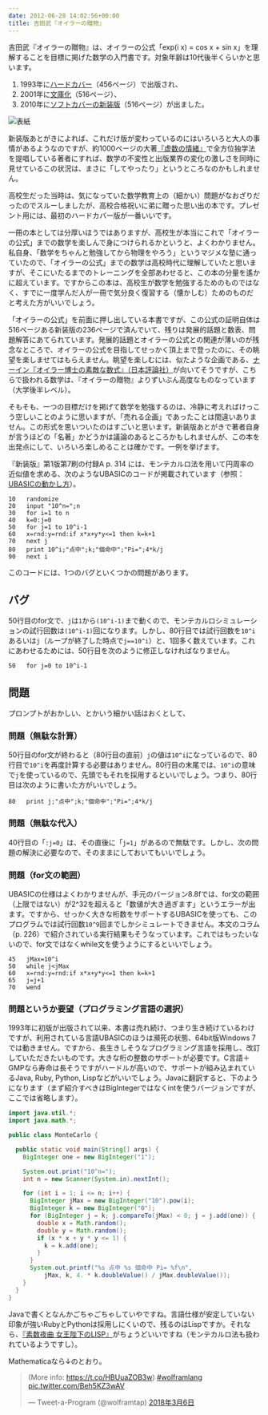 ```yaml
---
date: 2012-06-28 14:02:56+00:00
title: 吉田武『オイラーの贈物』
---
```


吉田武『オイラーの贈物』は、オイラーの公式「exp(i x) = cos x + sin x」を理解することを目標に掲げた数学の入門書です。対象年齢は10代後半くらいかと思います。

1. 1993年に[ハードカバー](https://www.amazon.co.jp/dp/487525153X?tag=inquisitor-22)（456ページ）で出版され、
1. 2001年に[文庫化](https://www.amazon.co.jp/dp/4480086757?tag=inquisitor-22)（516ページ）、
1. 2010年に[ソフトカバーの新装版](https://www.amazon.co.jp/dp/448601863X?tag=inquisitor-22)（516ページ）が出ました。

![表紙](https://images-fe.ssl-images-amazon.com/images/P/487525153X.09.jpg)

新装版あとがきによれば、これだけ版が変わっているのにはいろいろと大人の事情があるようなのですが、約1000ページの大著[『虚数の情緒』](https://www.amazon.co.jp/dp/4486014855?tag=inquisitor-22)で全方位独学法を提唱している著者にすれば、数学の不変性と出版業界の変化の激しさを同時に見せているこの状況は、まさに「してやったり」というところなのかもしれません。

高校生だった当時は、気になっていた数学教育上の（細かい）問題がなおざりだったのでスルーしましたが、高校合格祝いに弟に贈った思い出の本です。プレゼント用には、最初のハードカバー版が一番いいです。

一冊の本としては分厚いほうではありますが、高校生が本当にこれで「オイラーの公式」までの数学を楽しんで身につけられるかというと、よくわかりません。私自身、「数学をちゃんと勉強してから物理をやろう」というマジメな塾に通っていたので、「オイラーの公式」までの数学は高校時代に理解していたと思いますが、そこにいたるまでのトレーニングを全部あわせると、この本の分量を遙かに超えています。ですからこの本は、高校生が数学を勉強するためのものではなく、すでに一度学んだ人が一冊で気分良く復習する（懐かしむ）ためのものだと考えた方がいいでしょう。

「オイラーの公式」を前面に押し出している本書ですが、この公式の証明自体は516ページある新装版の236ページで済んでいて、残りは発展的話題と数表、問題解答にあてられています。発展的話題とオイラーの公式との関連が薄いのが残念なところで、オイラーの公式を目指してせっかく頂上まで登ったのに、その眺望を楽しませてはもらえません。眺望を楽しむには、似たような企画である、[ナーイン『オイラー博士の素敵な数式』（日本評論社）](https://www.amazon.co.jp/dp/4535784779?tag=inquisitor-22)が向いてそうですが、こちらで扱われる数学は、『オイラーの贈物』よりずいぶん高度なものなっています（大学後半レベル）。

そもそも、一つの目標だけを掲げて数学を勉強するのは、冷静に考えればけっこう空しいことのように思いますが、「売れる企画」であったことは間違いありません。この形式を思いついたのはすごいと思います。新装版あとがきで著者自身が言うほどの「名著」かどうかは議論のあるところかもしれませんが、この本を出発点にして、いろいろ楽しめることは確かです。一例を挙げます。

『新装版』第1版第7刷の付録A p. 314 には、モンテカルロ法を用いて円周率の近似値を求める、次のようなUBASICのコードが掲載されています（参照：[UBASICの動かし方](/2012/07/12/ubasic/)）。

```basic
10   randomize
20   input "10^n=";n
30   for i=1 to n
40   k=0:j=0
50   for j=1 to 10^i-1
60   x=rnd:y=rnd:if x*x+y*y<=1 then k=k+1
70   next j
80   print 10^i;"点中";k;"個命中";"Pi=";4*k/j
90   next i
```

このコードには、1つのバグといくつかの問題があります。

## バグ

50行目のfor文で、`j`は`1`から`(10^i-1)`まで動くので、モンテカルロシミュレーションの試行回数は`(10^i-1)`回になります。しかし、80行目では試行回数を`10^i`あるいは`j`（ループが終了した時点で`j==10^i`）と、1回多く数えています。これにあわせるためには、50行目を次のように修正しなければなりません。

```basic
50   for j=0 to 10^i-1
```

## 問題

プロンプトがおかしい、とかいう細かい話はおくとして、

### 問題（無駄な計算）

50行目のfor文が終わると（80行目の直前）`j`の値は`10^i`になっているので、80行目で`10^i`を再度計算する必要はありません。80行目の末尾では、`10^i`の意味で`j`を使っているので、先頭でもそれを採用するといいでしょう。つまり、80行目は次のように書いた方がいいでしょう。

```basic
80   print j;"点中";k;"個命中";"Pi=";4*k/j
```

### 問題（無駄な代入）

40行目の「`:j=0`」は、その直後に「`j=1`」があるので無駄です。しかし、次の問題の解決に必要なので、そのままにしておいてもいいでしょう。

### 問題（for文の範囲）

UBASICの仕様はよくわかりませんが、手元のバージョン8.8fでは、for文の範囲（上限ではない）が2^32を超えると「数値が大き過ぎます」というエラーが出ます。ですから、せっかく大きな桁数をサポートするUBASICを使っても、このプログラムでは試行回数`10^9`回までしかシミュレートできません。本文のコラム（p. 226）で紹介されている実行結果もそうなっています。これではもったいないので、for文ではなくwhile文を使うようにするといいでしょう。

```basic
45   jMax=10^i
50   while j<jMax
60   x=rnd:y=rnd:if x*x+y*y<=1 then k=k+1
65   j=j+1
70   wend
```

### 問題というか要望（プログラミング言語の選択）

1993年に初版が出版されて以来、本書は売れ続け、つまり生き続けているわけですが、利用されている言語UBASICのほうは瀕死の状態、64bit版Windows 7では動きません。ですから、長生きしそうなプログラミング言語を採用し、改訂していただきたいものです。大きな桁の整数のサポートが必要です。C言語＋GMPなら寿命は長そうですがハードルが高いので、サポートが組み込まれているJava, Ruby, Python, Lispなどがいいでしょう。Javaに翻訳すると、下のようになります（まず紹介すべきはBigIntegerではなくintを使うバージョンですが、ここでは省略します）。


```java
import java.util.*;
import java.math.*;

public class MonteCarlo {

  public static void main(String[] args) {
    BigInteger one = new BigInteger("1");

    System.out.print("10^n=");
    int n = new Scanner(System.in).nextInt();

    for (int i = 1; i <= n; i++) {
      BigInteger jMax = new BigInteger("10").pow(i);
      BigInteger k = new BigInteger("0");
      for (BigInteger j = k; j.compareTo(jMax) < 0; j = j.add(one)) {
        double x = Math.random();
        double y = Math.random();
        if (x * x + y * y <= 1) {
          k = k.add(one);
        }
      }
      System.out.printf("%s 点中 %s 個命中 Pi= %f\n",
          jMax, k, 4. * k.doubleValue() / jMax.doubleValue());
    }
  }
}
```

Javaで書くとなんかごちゃごちゃしていやですね。言語仕様が安定していない印象が強いRubyとPythonは採用しにくいので、残るのはLispですか。それなら、[『素数夜曲 女王陛下のLISP』](https://www.amazon.co.jp/dp/4486019245?tag=inquisitor-22)がちょうどいいですね（モンテカルロ法も扱われているようですし）。

Mathematicaなら↓のとおり。

<blockquote class="twitter-tweet" data-lang="ja"><p lang="en" dir="ltr">(More info: <a href="https://t.co/HBUuaZOB3w">https://t.co/HBUuaZOB3w</a>) <a href="https://twitter.com/hashtag/wolframlang?src=hash&amp;ref_src=twsrc%5Etfw">#wolframlang</a> <a href="https://t.co/Beh5KZ3wAV">pic.twitter.com/Beh5KZ3wAV</a></p>&mdash; Tweet-a-Program (@wolframtap) <a href="https://twitter.com/wolframtap/status/971020837695475712?ref_src=twsrc%5Etfw">2018年3月6日</a></blockquote>
<script async src="https://platform.twitter.com/widgets.js" charset="utf-8"></script>